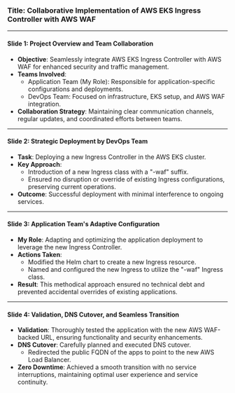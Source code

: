 ### Title: Collaborative Implementation of AWS EKS Ingress Controller with AWS WAF

---

#### Slide 1: Project Overview and Team Collaboration
- **Objective**: Seamlessly integrate AWS EKS Ingress Controller with AWS WAF for enhanced security and traffic management.
- **Teams Involved**:
  - Application Team (My Role): Responsible for application-specific configurations and deployments.
  - DevOps Team: Focused on infrastructure, EKS setup, and AWS WAF integration.
- **Collaboration Strategy**: Maintaining clear communication channels, regular updates, and coordinated efforts between teams.

---

#### Slide 2: Strategic Deployment by DevOps Team
- **Task**: Deploying a new Ingress Controller in the AWS EKS cluster.
- **Key Approach**:
  - Introduction of a new Ingress class with a "-waf" suffix.
  - Ensured no disruption or override of existing Ingress configurations, preserving current operations.
- **Outcome**: Successful deployment with minimal interference to ongoing services.

---

#### Slide 3: Application Team's Adaptive Configuration
- **My Role**: Adapting and optimizing the application deployment to leverage the new Ingress Controller.
- **Actions Taken**:
  - Modified the Helm chart to create a new Ingress resource.
  - Named and configured the new Ingress to utilize the "-waf" Ingress class.
- **Result**: This methodical approach ensured no technical debt and prevented accidental overrides of existing applications.

---

#### Slide 4: Validation, DNS Cutover, and Seamless Transition
- **Validation**: Thoroughly tested the application with the new AWS WAF-backed URL, ensuring functionality and security enhancements.
- **DNS Cutover**: Carefully planned and executed DNS cutover.
  - Redirected the public FQDN of the apps to point to the new AWS Load Balancer.
- **Zero Downtime**: Achieved a smooth transition with no service interruptions, maintaining optimal user experience and service continuity.
